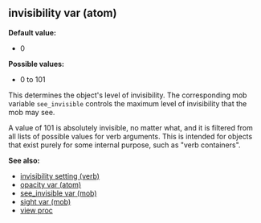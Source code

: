 ## invisibility var (atom)

**Default value:**
+   0
<!-- -->
**Possible values:**
+   0 to 101


This determines the object\'s level of invisibility. The
corresponding mob variable `see_invisible` controls the maximum level of
invisibility that the mob may see. 

A value of 101 is absolutely
invisible, no matter what, and it is filtered from all lists of possible
values for verb arguments. This is intended for objects that exist
purely for some internal purpose, such as \"verb containers\".

**See also:**
+   [invisibility setting (verb)](/ref/verb/set/invisibility.md) 
+   [opacity var (atom)](/ref/atom/var/opacity.md) 
+   [see_invisible var (mob)](/ref/mob/var/see_invisible.md) 
+   [sight var (mob)](/ref/mob/var/sight.md) 
+   [view proc](/ref/proc/view.md) <!-- -->